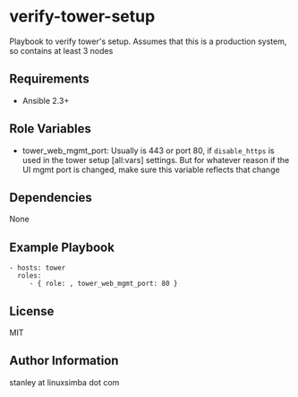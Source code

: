 verify-tower-setup
=========

Playbook to verify tower's setup. Assumes that this is a production system, so contains at least 3 nodes

Requirements
------------

* Ansible 2.3+

Role Variables
--------------

* tower_web_mgmt_port: Usually is 443 or port 80, if ``disable_https`` is used in the tower setup [all:vars] settings. But for whatever reason if the UI mgmt port is changed, make sure this variable reflects that change

Dependencies
------------

None

Example Playbook
----------------

    - hosts: tower
      roles:
         - { role: , tower_web_mgmt_port: 80 }

License
-------

MIT

Author Information
------------------

stanley at linuxsimba dot com
